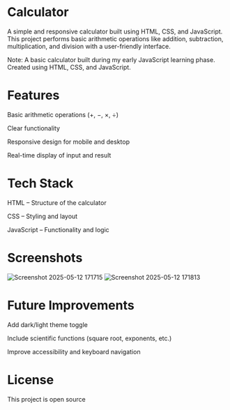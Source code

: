 # Calculator

A simple and responsive calculator built using HTML, CSS, and JavaScript. This project performs basic arithmetic operations like addition, subtraction, multiplication, and division with a user-friendly interface.

Note: A basic calculator built during my early JavaScript learning phase. Created using HTML, CSS, and JavaScript.

# Features

Basic arithmetic operations (+, −, ×, ÷)

Clear functionality

Responsive design for mobile and desktop

Real-time display of input and result

# Tech Stack

HTML – Structure of the calculator

CSS – Styling and layout

JavaScript – Functionality and logic

# Screenshots

![Screenshot 2025-05-12 171715](https://github.com/user-attachments/assets/097de983-87f9-444e-a1fe-44a3b888dc74)
![Screenshot 2025-05-12 171813](https://github.com/user-attachments/assets/893706a1-a153-4aa6-bee4-15d92a759a4a)
# Future Improvements

Add dark/light theme toggle

Include scientific functions (square root, exponents, etc.)

Improve accessibility and keyboard navigation

# License

This project is open source 

